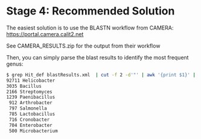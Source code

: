 Stage 4: Recommended Solution
=============================

The easiest solution is to use the BLASTN workflow from CAMERA: https://portal.camera.calit2.net

See CAMERA_RESULTS.zip for the output from their workflow

Then, you can simply parse the blast results to identify the most frequent genus:
```bash
$ grep Hit_def blastResults.xml  | cut -f 2 -d'"' | awk '{print $1}' | sort | uniq -c | sort -nrk1 | head
92711 Helicobacter
3035 Bacillus
2166 Streptomyces
1239 Paenibacillus
 912 Arthrobacter
 797 Salmonella
 785 Lactobacillus
 716 Cronobacter
 704 Enterobacter
 500 Microbacterium
```








